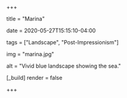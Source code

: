 +++

title = "Marina"

date = 2020-05-27T15:15:10-04:00

tags = ["Landscape", "Post-Impressionism"]

img = "marina.jpg"

alt = "Vivid blue landscape showing the sea."

[_build]
	render = false

+++

